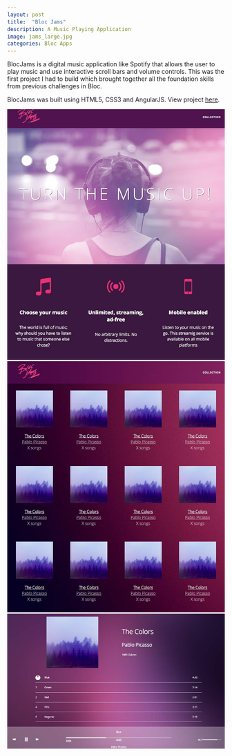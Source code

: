```yaml
---
layout: post
title:  "Bloc Jams"
description: A Music Playing Application
image: jams_large.jpg
categories: Bloc Apps
---
```


BlocJams is a digital music application like Spotify that allows the user to play music and use interactive scroll bars and volume controls. This was the first project I had to build which brought together all the foundation skills from previous challenges in Bloc.

BlocJams was built using HTML5, CSS3 and AngularJS. View project <a href="http://blocjams-dan.herokuapp.com/">here</a>.

<div class="preview">
<img src="../img/bloc-jams-1.jpg">
<img src="../img/bloc-jams-2.jpg">
<img src="../img/bloc-jams-3.jpg">
</div>
